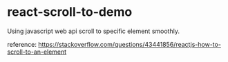 # react-scroll-to-demo
Using javascript web api scroll to specific element smoothly.

reference: https://stackoverflow.com/questions/43441856/reactjs-how-to-scroll-to-an-element
